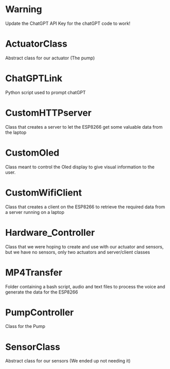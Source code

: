 # Warning 
Update the ChatGPT API Key for the chatGPT code to work! 

# ActuatorClass
Abstract class for our actuator (The pump)

# ChatGPTLink
Python script used to prompt chatGPT

# CustomHTTPserver
Class that creates a server to let the ESP8266 get some valuable data from the laptop

# CustomOled
Class meant to control the Oled display to give visual information to the user.

# CustomWifiClient
Class that creates a client on the ESP8266 to retrieve the required data from a server running on a laptop

# Hardware_Controller
Class that we were hoping to create and use with our actuator and sensors, but we have no sensors, only two actuators and server/client classes

# MP4Transfer
Folder containing a bash script, audio and text files to process the voice and generate the data for the ESP8266

# PumpController
Class for the Pump

# SensorClass
Abstract class for our sensors (We ended up not needing it)
